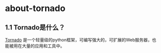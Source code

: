 # about-tornado
## 1.1 Tornado是什么？
[Tornado](http://www.tornadoweb.org) 是一个轻量级的python框架，可编写强大的，可扩展的Web服务器，也能被用在大量的应用和工具中。

